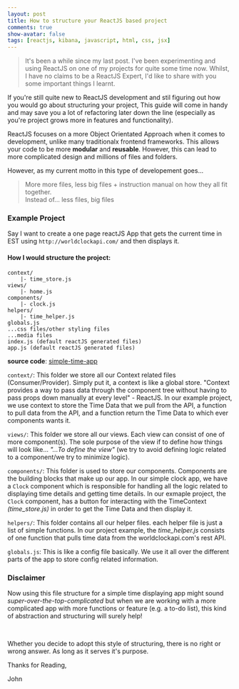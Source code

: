 ```yaml
---
layout: post
title: How to structure your ReactJS based project
comments: true
show-avatar: false
tags: [reactjs, kibana, javascript, html, css, jsx]
---
```



> It's been a while since my last post. I've been experimenting and using ReactJS on one of my projects for quite some time now.
Whilst, I have no claims to be a ReactJS Expert, I'd like to share with you some important things I learnt. 


If you're still quite new to ReactJS development and stil figuring out how you would go about structuring your project, This guide will come in handy and may save you a lot of refactoring later down the line (especially as you're project grows more in features and functionality).

ReactJS focuses on a more Object Orientated Approach when it comes to development, unlike many traditionalx frontend frameworks. This allows your code to be more **modular** and **reusable**. However, this can lead to more complicated design and millions of files and folders.

However, as my current motto in this type of developement goes...
>More more files, less big files + instruction manual on how they all fit together. 
<br> Instead of... less files, big files


### Example Project

Say I want to create a one page reactJS App that gets the current time in EST using ```http://worldclockapi.com/``` and then displays it.

#### How I would structure the project:

```
context/
    |- time_store.js
views/
    |- home.js
components/ 
    |- clock.js
helpers/
    |- time_helper.js
globals.js
...css files/other styling files
...media files
index.js (default reactJS generated files)
app.js (default reactJS generated files)
```

**source code**: [simple-time-app](https://github.com/johncalzado1/simple-time-app)

```context/```: This folder we store all our Context related files (Consumer/Provider). Simply put it, a context is like a global store. "Context provides a way to pass data through the component tree without having to pass props down manually at every level" - ReactJS. In our example project, we use context to store the Time Data that we pull from the API, a function to pull data from the API, and a function return the Time Data to which ever components wants it.

```views/```: This folder we store all our views. Each view can consist of one of more component(s). The sole purpose of the view if to define how things will look like... *"...To define the view"* (we try to avoid defining logic related to a component/we try to minimize logic).

```components/```: This folder is used to store our components. Components are the building blocks that make up our app. In our simple clock app, we have a ```Clock``` component which is responsible for handling all the logic related to displaying time details and getting time details. In our exmaple project, the ```Clock``` component, has a button for interacting with the TimeContext *(time_store.js)* in order to get the Time Data and then display it.

```helpers/```: This folder contains all our helper files. each helper file is just a list of simple functions. In our project example, the *time_helper.js* consists of one function that pulls time data from the worldclockapi.com's rest API.

```globals.js```: This is like a config file basically. We use it all over the different parts of the app to store config related information. 

### Disclaimer 

Now using this file structure for a simple time displaying app might sound *super-over-the-top-complicated* but when we are working with a more complicated app with more functions or feature (e.g. a to-do list), this kind of abstraction and structuring will surely help!

<br>

Whether you decide to adopt this style of structuring, there is no right or wrong answer. As long as it serves it's purpose.

Thanks for Reading,

John